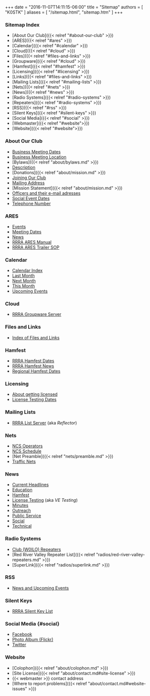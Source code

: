 +++
date = "2016-11-07T14:11:15-06:00"
title = "Sitemap"
authors = [ "K0STK" ]
aliases = [ "/sitemap.html", "sitemap.htm" ]
+++
### Sitemap Index

* [About Our Club]({{< relref "#about-our-club" >}})
* [ARES]({{< relref "#ares" >}})
* [Calendar]({{< relref "#calendar" >}})
* [Cloud]({{< relref "#cloud" >}})
* [Files]({{< relref "#files-and-links" >}})
* [Groupware]({{< relref "#cloud" >}})
* [Hamfest]({{< relref "#hamfest" >}})
* [Licensing]({{< relref "#licensing" >}})
* [Links]({{< relref "#files-and-links" >}})
* [Mailing Lists]({{< relref "#mailing-lists" >}})
* [Nets]({{< relref "#nets" >}})
* [News]({{< relref "#news" >}})
* [Radio Systems]({{< relref "#radio-systems" >}})
* [Repeaters]({{< relref "#radio-systems" >}})
* [RSS]({{< relref "#rss" >}})
* [Silent Keys]({{< relref "#silent-keys" >}})
* [Social Media]({{< relref "#social" >}})
* [Webmaster]({{< relref "#website">}})
* [Website]({{< relref "#website">}})


### About Our Club
* [Business Meeting Dates](/dates/business-meetings)
* [Business Meeting Location](/about/#red-river-radio-amateurs)
* [Bylaws]({{< relref "about/bylaws.md" >}})
* [Description](/about/#red-river-radio-amateurs)
* [Donations]({{< relref "about/mission.md" >}})
* [Joining Our Club](/about/#join-our-club)
* [Mailing Address](/about/contact#mailing-address)
* [Mission Statement]({{< relref "about/mission.md" >}})
* [Officers and their e-mail adresses](/about/contact#officers)
* [Social Event Dates](/dates/social/)
* [Telephone Number](/about/#mailing-address)

### ARES 
* [Events](/dates/public-service)
* [Meeting Dates](/dates/ares-meetings)
* [News](/categories/public-service/)
* [RRRA ARES Manual](/files/)
* [RRRA ARES Trailer SOP](/files/)

### Calendar
* [Calendar Index](/calendar/)
* [Last Month](/calendar/-1/)
* [Next Month](/calendar/1/)
* [This Month](/calendar/0/)
* [Upcoming Events](/)

### Cloud
* [RRRA Groupware Server](http://cloud.rrra.org/)

### Files and Links
* [Index of Files and Links](/files/)

### Hamfest
* [RRRA Hamfest Dates](/dates/hamfest/)
* [RRRA Hamfest News](/categories/hamfest/)
* [Regional Hamfest Dates](/dates/regional-hamfests/)

### Licensing
* [About getting licensed](/licensing/)
* [License Testing Dates](/dates/license-testing/)

### Mailing Lists
* [RRRA List Server](http://lists.rrra.org/) (aka *Reflector*)

### Nets
* [NCS Operators](/ncs/)
* [NCS Schedule](/dates/ncs-schedule)
* [Net Preamble]({{< relref "nets/preamble.md" >}})
* [Traffic Nets](/nets/)

### News
* [Current Headlines](/)
* [Education](/categories/education/)
* [Hamfest](/categories/hamfest/)
* [License Testing](/categories/license-testing/) (aka *VE Testing*)
* [Minutes](/categories/minutes/)
* [Outreach](/categories/outreach/)
* [Public Service](/categories/public-service/)
* [Social](/categories/social/)
* [Technical](/categories/technical/)

### Radio Systems
* [Club (W0ILO) Repeaters](/radios/#w0ilo-repeaters)
* [Red River Valley Repeater List]({{< relref "radios/red-river-valley-repeaters.md" >}})
* [SuperLink]({{< relref "radios/superlink.md" >}})

### RSS
* [News and Upcoming Events](/index.xml)

### Silent Keys
* [RRRA Silent Key List](/sk/)

### Social Media {#social}
* [Facebook](https://www.facebook.com/W0ILO)
* [Photo Album \(Flickr\)](https://www.flickr.com/photos/rrra-fargo/)
* [Twitter](http://twitter.com/w0ilo)

### Website
<!--* [How to contribute](/) -->
* [Colophon]({{< relref "about/colophon.md" >}})
* [Site License]({{< relref "about/contact.md#site-license" >}})
* {{< webmaster >}} contact address
* [Where to report problems]({{< relref "about/contact.md#website-issues" >}})
